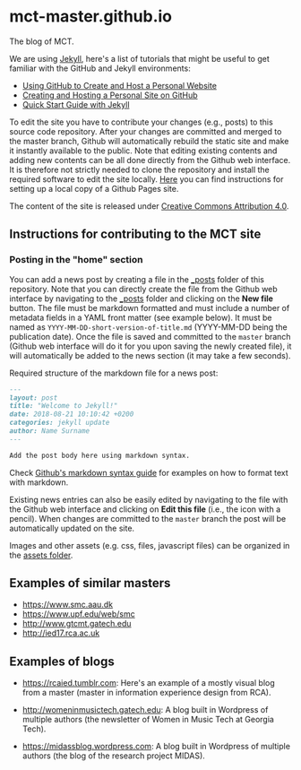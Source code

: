 # mct-master.github.io

The blog of MCT.

We are using [Jekyll](https://jekyllrb.com/), here's a list of tutorials that might be useful to get familiar with the GitHub and Jekyll environments:

* [Using GitHub to Create and Host a Personal Website](http://jmcglone.com/notes/2014/05/03/using-github-to-create-and-host-a-personal-website)
* [Creating and Hosting a Personal Site on GitHub](http://jmcglone.com/guides/github-pages/)
* [Quick Start Guide with Jekyll](https://jekyllrb.com/docs/quickstart/)

To edit the site you have to contribute your changes (e.g., posts) to this source code repository. After your changes are committed and merged to the master branch, Github will automatically rebuild the static site and make it instantly available to the public. Note that editing existing contents and adding new contents can be all done directly from the Github web interface. It is therefore not strictly needed to clone the repository and install the required software to edit the site locally. [Here](https://help.github.com/articles/setting-up-your-github-pages-site-locally-with-jekyll/) you can find instructions for setting up a local copy of a Github Pages site.

The content of the site is released under [Creative Commons Attribution 4.0](https://creativecommons.org/licenses/by/4.0/).

## Instructions for contributing to the MCT site

### Posting in the "home" section

You can add a news post by creating a file in the [_posts](https://github.com/MCT-master/mct-master.github.io/tree/master/_posts) folder of this repository.
Note that you can directly create the file from the Github web interface by navigating to the [_posts](https://github.com/MCT-master/mct-master.github.io/tree/master/_posts) folder and clicking on the **New file** button.
The file must be markdown formatted and must include a number of metadata fields in a YAML front matter (see example below).
It must be named as `YYYY-MM-DD-short-version-of-title.md` (YYYY-MM-DD being the publication date).
Once the file is saved and committed to the `master` branch (Github web interface will do it for you upon saving the newly created file), it will automatically be added to the news section (it may take a few seconds).

Required structure of the markdown file for a news post:

```markdown
---
layout: post
title: "Welcome to Jekyll!"
date: 2018-08-21 10:10:42 +0200
categories: jekyll update
author: Name Surname
---

Add the post body here using markdown syntax.
```

Check [Github's markdown syntax guide](https://guides.github.com/features/mastering-markdown/) for examples on how to format text with markdown.

Existing news entries can also be easily edited by navigating to the file with the Github web interface and clicking on **Edit this file** (i.e., the icon with a pencil). When changes are committed to the `master` branch the post will be automatically updated on the site.

Images and other assets (e.g. css, files, javascript files) can be organized in the [assets folder](https://github.com/MCT-master/mct-master.github.io/tree/master/assets).

## Examples of similar masters

* https://www.smc.aau.dk
* https://www.upf.edu/web/smc
* http://www.gtcmt.gatech.edu
* http://ied17.rca.ac.uk

## Examples of blogs

* https://rcaied.tumblr.com: Here's an example of a mostly visual blog from a master (master in information experience design from RCA).

* http://womeninmusictech.gatech.edu: A blog built in Wordpress of multiple authors (the newsletter of Women in Music Tech at Georgia Tech).
* https://midassblog.wordpress.com: A blog built in Wordpress of multiple authors (the blog of the research project MIDAS).
